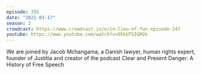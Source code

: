 ```yaml
---
episode: 355
date: "2021-03-17"
season: 2
crowdcast: https://www.crowdcast.io/e/in-lieu-of-fun-episode-247
youtube: https://www.youtube.com/watch?v=O5kUTSIGM2k
---
```

We are joined by Jacob Mchangama, a Danish lawyer, human rights expert, founder of Justitia and creator of the podcast Clear and Present Danger: A History of Free Speech
